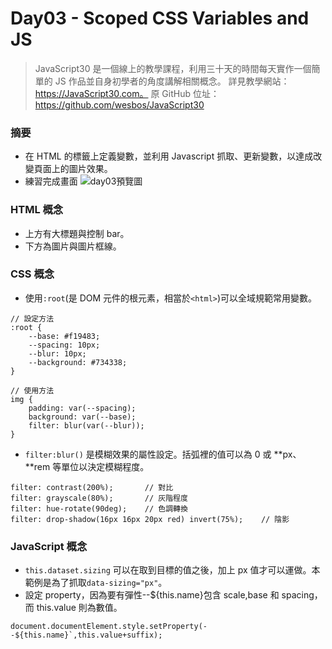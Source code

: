 # Day03 - Scoped CSS Variables and JS

> JavaScript30 是一個線上的教學課程，利用三十天的時間每天實作一個簡單的 JS 作品並自身初學者的角度講解相關概念。
> 詳見教學網站：https://JavaScript30.com。
> 原 GitHub 位址：https://github.com/wesbos/JavaScript30

### 摘要

- 在 HTML 的標籤上定義變數，並利用 Javascript 抓取、更新變數，以達成改變頁面上的圖片效果。
- 練習完成畫面
  ![day03預覽圖](https://i.imgur.com/qGVzg7O.png)

### HTML 概念

- 上方有大標題與控制 bar。
- 下方為圖片與圖片框線。

### CSS 概念

- 使用`:root`(是 DOM 元件的根元素，相當於`<html>`)可以全域規範常用變數。

```css=
// 設定方法
:root {
    --base: #f19483;
    --spacing: 10px;
    --blur: 10px;
    --background: #734338;
}

// 使用方法
img {
    padding: var(--spacing);
    background: var(--base);
    filter: blur(var(--blur));
}
```

- `filter:blur()` 是模糊效果的屬性設定。括弧裡的值可以為 0 或 **px、**rem 等單位以決定模糊程度。

```css=
filter: contrast(200%);       // 對比
filter: grayscale(80%);       // 灰階程度
filter: hue-rotate(90deg);    // 色調轉換
filter: drop-shadow(16px 16px 20px red) invert(75%);    // 陰影
```

### JavaScript 概念

- `this.dataset.sizing` 可以在取到目標的值之後，加上 px 值才可以運做。本範例是為了抓取`data-sizing="px"`。
- 設定 property，因為要有彈性--${this.name}包含 scale,base 和 spacing，而 this.value 則為數值。

```javascript=
document.documentElement.style.setProperty(--${this.name}`,this.value+suffix);
```
